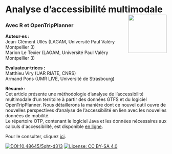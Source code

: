 # Analyse d’accessibilité multimodale [<img src="https://rzine.fr/img/Rzine_logo.png"  align="right" width="120"/>](https://rzine.fr/)
### Avec R et OpenTripPlanner
**Auteur·es :**   
Jean-Clément Ullès (LAGAM, Université Paul Valéry Montpellier 3)   
Marion Le Texier (LAGAM, Université Paul Valéry Montpellier 3)  

**Evaluateur·trices :**    
Matthieu Viry (UAR RIATE, CNRS)  
Armand Pons (UMR LIVE, Université de Strasbourg)  

**Résumé :**      
Cet article présente une méthodologie d’analyse de l’accessibilité multimodale d’un territoire à partir des données GTFS et du logiciel OpenTripPlanner. Nous détaillerons la manière dont ce nouvel outil ouvre de nouvelles perspectives d’analyse de l’accessibilité en lien avec les nouvelles données de mobilité.  
Le répertoire OTP, contenant le logiciel Java et les données nécessaires aux calculs d'accessibilité, est disponible [en ligne](https://zenodo.org/records/10793738).


Pour le consulter, cliquez [ici](https://rzine-reviews.github.io/OTP_RZINE/).


[![DOI:10.48645/5qht-d313](https://zenodo.org/badge/DOI/10.48645/5qht-d313.svg)](https://doi.org/10.48645/5qht-d313)
[![License: CC BY-SA 4.0](https://img.shields.io/badge/License-CC%20BY--SA%204.0-lightgrey.svg)](http://creativecommons.org/licenses/by-sa/4.0/)

